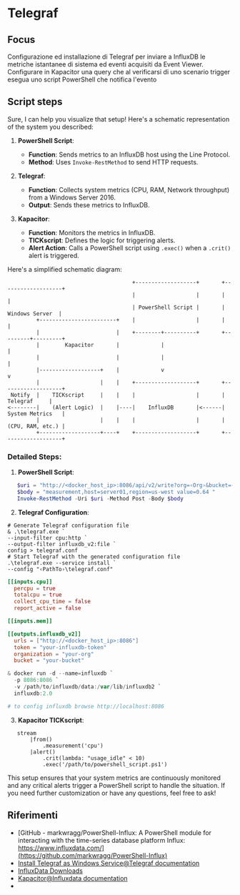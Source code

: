 # Telegraf

## Focus

Configurazione ed installazione di Telegraf per inviare a InfluxDB le metriche istantanee di sistema ed eventi acquisiti da Event Viewer. Configurare in Kapacitor una query che al verificarsi di uno scenario trigger esegua uno script PowerShell che notifica l'evento

## Script steps

Sure, I can help you visualize that setup! Here's a schematic representation of the system you described:

1. **PowerShell Script**:
   - **Function**: Sends metrics to an InfluxDB host using the Line Protocol.
   - **Method**: Uses `Invoke-RestMethod` to send HTTP requests.

2. **Telegraf**:
   - **Function**: Collects system metrics (CPU, RAM, Network throughput) from a Windows Server 2016.
   - **Output**: Sends these metrics to InfluxDB.

3. **Kapacitor**:
   - **Function**: Monitors the metrics in InfluxDB.
   - **TICKscript**: Defines the logic for triggering alerts.
   - **Alert Action**: Calls a PowerShell script using `.exec()` when a `.crit()` alert is triggered.

Here's a simplified schematic diagram:

```
                                       +-------------------+       +-------------------+
                                       |                   |       |                   |
                                       | PowerShell Script |       |   Windows Server  |
         +------------------------+    |                   |       |                   |
         |                        |    +--------+----------+       +---------+---------+
         |        Kapacitor       |             |                            |          
         |                        |             |                            |          
         |-------------------+    |             v                            v          
         |                   |    |    +-------------------+       +-------------------+
 Notify  |    TICKscript     |    |    |                   |       |      Telegraf     |
<--------|    (Alert Logic)  |    |----|    InfluxDB       |<------|  System Metrics   |
         |                   |    |    |                   |       |  (CPU, RAM, etc.) |
         +-------------------+----+    +-------------------+       +-------------------+
```

### Detailed Steps:

1. **PowerShell Script**:

```powershell
   $uri = "http://<docker_host_ip>:8086/api/v2/write?org=‹Org›&bucket=‹Bucket›&precision=ms"
   $body = "measurement,host=server01,region=us-west value=0.64 "
   Invoke-RestMethod -Uri $uri -Method Post -Body $body
```

2. **Telegraf Configuration**:

```shell
# Generate Telegraf configuration file
& .\telegraf.exe `
--input-filter cpu:http `
--output-filter influxdb_v2:file `
config > telegraf.conf
# Start Telegraf with the generated configuration file
.\telegraf.exe --service install `
--config "‹PathTo›\telegraf.conf"
```

```toml
[[inputs.cpu]]
  percpu = true
  totalcpu = true
  collect_cpu_time = false
  report_active = false

[[inputs.mem]]

[[outputs.influxdb_v2]]
  urls = ["http://<docker_host_ip>:8086"]
  token = "your-influxdb-token"
  organization = "your-org"
  bucket = "your-bucket"

```

```powershell
& docker run -d --name=influxdb `
  -p 8086:8086 `
  -v /path/to/influxdb/data:/var/lib/influxdb2 `
  influxdb:2.0

# to config influxdb browse http://localhost:8086
```

3. **Kapacitor TICKscript**:

```tick
   stream
       |from()
           .measurement('cpu')
       |alert()
           .crit(lambda: "usage_idle" < 10)
           .exec('/path/to/powershell_script.ps1')
   ```

This setup ensures that your system metrics are continuously monitored and any critical alerts trigger a PowerShell script to handle the situation. If you need further customization or have any questions, feel free to ask!

## Riferimenti

- [GitHub - markwragg/PowerShell-Influx: A PowerShell module for interacting with the time-series database platform Influx: https://www.influxdata.com/](https://github.com/markwragg/PowerShell-Influx)
- [Install Telegraf as Windows Service@Telegraf documentation](https://docs.influxdata.com/telegraf/v1/install/?t=Windows)
- [InfluxData Downloads](https://www.influxdata.com/downloads/?_gl=1*1byulxg*_ga*MjQ0NjM5MDA2LjE3MjcyNjk1MzI.*_ga_CNWQ54SDD8*MTcyNzI3ODIzNy4yLjEuMTcyNzI3OTg2Ny4xMi4wLjE1MDU4NzY1MzM.*_gcl_au*NzkwNDg1NDQ1LjE3MjcyNjk1NTk.)
- [Kapacitor@Influxdata documentation](https://docs.influxdata.com/kapacitor/v1/introduction/)
- 